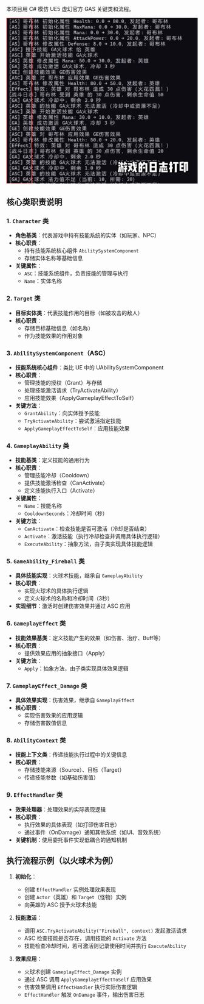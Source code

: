 本项目用 C# 模仿 UE5 虚幻官方 GAS 关键类和流程。

![img](gas.png)

## 核心类职责说明

### 1. `Character` 类

- **角色基类**：代表游戏中持有技能系统的实体（如玩家、NPC）
- **核心职责**：
  - 持有技能系统核心组件 `AbilitySystemComponent`
  - 存储实体名称等基础信息
- **关键属性**：
  - `ASC`：技能系统组件，负责技能的管理与执行
  - `Name`：实体名称

### 2. `Target` 类

- **目标实体类**：代表技能作用的目标（如被攻击的敌人）
- **核心职责**：
  - 存储目标基础信息（如名称）
  - 作为技能效果的作用对象

### 3. `AbilitySystemComponent`（ASC）

- **技能系统核心组件**：类比 UE 中的 UAbilitySystemComponent
- **核心职责**：
  - 管理技能的授权（Grant）与存储
  - 处理技能激活请求（TryActivateAbility）
  - 应用技能效果（ApplyGameplayEffectToSelf）
- **关键方法**：
  - `GrantAbility`：向实体授予技能
  - `TryActivateAbility`：尝试激活指定技能
  - `ApplyGameplayEffectToSelf`：应用技能效果

### 4. `GameplayAbility` 类

- **技能基类**：定义技能的通用行为
- **核心职责**：
  - 管理技能冷却（Cooldown）
  - 提供技能激活检查（CanActivate）
  - 定义技能执行入口（Activate）
- **关键属性**：
  - `Name`：技能名称
  - `CooldownSeconds`：冷却时间（秒）
- **关键方法**：
  - `CanActivate`：检查技能是否可激活（冷却是否结束）
  - `Activate`：激活技能（执行冷却检查并调用具体执行逻辑）
  - `ExecuteAbility`：抽象方法，由子类实现具体技能逻辑

### 5. `GameAbility_Fireball` 类

- **具体技能实现**：火球术技能，继承自 `GameplayAbility`
- **核心职责**：
  - 实现火球术的具体执行逻辑
  - 定义火球术的名称和冷却时间（3秒）
- **实现细节**：激活时创建伤害效果并通过 ASC 应用

### 6. `GameplayEffect` 类

- **技能效果基类**：定义技能产生的效果（如伤害、治疗、Buff等）
- **核心职责**：
  - 提供效果应用的抽象接口（Apply）
- **关键方法**：
  - `Apply`：抽象方法，由子类实现具体效果逻辑

### 7. `GameplayEffect_Damage` 类

- **具体效果实现**：伤害效果，继承自 `GameplayEffect`
- **核心职责**：
  - 实现伤害效果的应用逻辑
  - 存储伤害数值信息

### 8. `AbilityContext` 类

- **技能上下文类**：传递技能执行过程中的关键信息
- **核心职责**：
  - 存储技能来源（Source）、目标（Target）
  - 传递技能参数（如基础伤害值）

### 9. `EffectHandler` 类

- **效果处理器**：处理效果的实际表现逻辑
- **核心职责**：
  - 执行效果的具体表现（如打印伤害日志）
  - 通过事件（OnDamage）通知其他系统（如UI、音效系统）
- **关键机制**：使用委托事件实现低耦合的通知机制


## 执行流程示例（以火球术为例）

1. **初始化**：

   - 创建 `EffectHandler` 实例处理效果表现
   - 创建 `Actor`（英雄）和 `Target`（怪物）实例
   - 向英雄的 ASC 授予火球术技能

2. **技能激活**：

   - 调用 `ASC.TryActivateAbility("Fireball", context)` 发起激活请求
   - ASC 检查技能是否存在，调用技能的 `Activate` 方法
   - 技能检查冷却时间，若可激活则记录使用时间并执行 `ExecuteAbility`

3. **效果应用**：

   - 火球术创建 `GameplayEffect_Damage` 实例
   - 通过 ASC 调用 `ApplyGameplayEffectToSelf` 应用效果
   - 伤害效果调用 `EffectHandler` 执行实际伤害逻辑
   - `EffectHandler` 触发 `OnDamage` 事件，输出伤害日志

   
